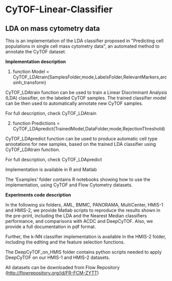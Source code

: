 # CyTOF-Linear-Classifier
## LDA on mass cytometry data

This is an implementation of the LDA classifier proposed in "Predicting cell populations in single cell mass cytometry data", an automated method to annotate the CyTOF dataset.

**Implementation description**

1. function Model = CyTOF_LDAtrain(SamplesFolder,mode,LabelsFolder,RelevantMarkers,arcsinh_transform)

CyTOF_LDAtrain function can be used to train a Linear Discriminant Analysis (LDA) classifier, on the labeled CyTOF samples. The trained classifier model can be then used to automatically annotate new CyTOF samples.

For full description, check CyTOF_LDAtrain

2. function Predictions = CyTOF_LDApredict(TrainedModel,DataFolder,mode,RejectionThreshold)

CyTOF_LDApredict function can be used to produce automatic cell type annotations for new samples, based on the trained LDA classifier using CyTOF_LDAtrain function.

For full description, check CyTOF_LDApredict

Implementation is available in R and Matlab

The 'Examples' folder contains R notebooks showing how to use the implementation, using CyTOF and Flow Cytometry datasets.

**Experiments code description**

In the following six folders, AML, BMMC, PANORAMA, MultiCenter, HMIS-1 and HMIS-2, we provide Matlab scripts to reproduce the results shown in the pre-print, including the LDA and the Nearest Median classifiers performance, and comparisons with ACDC and DeepCyTOF. Also, we provide a full documentation in pdf format.

Further, the k-NN classifier implementation is available in the HMIS-2 folder, including the editing and the feature selection functions.

The DeepCyTOF_on_HMIS folder contains python scripts needed to apply DeepCyTOF on our HMIS-1 and HMIS-2 datasets.

All datasets can be downloaded from Flow Repository (http://flowrepository.org/id/FR-FCM-ZYTT)
